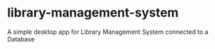 # library-management-system
A simple desktop app for Library Management System connected to a Database
